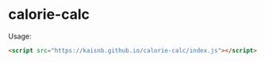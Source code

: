 # calorie-calc

Usage:

```html
<script src="https://kaisnb.github.io/calorie-calc/index.js"></script>
```
